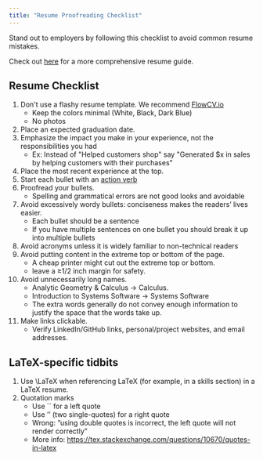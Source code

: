 ```yaml
---
title: "Resume Proofreading Checklist"
---
```


Stand out to employers by following this checklist to avoid common resume mistakes.

Check out [here](https://pittcswiki.netlify.app/career/resume/) for a more comprehensive resume guide.

## Resume Checklist
1. Don't use a flashy resume template. We recommend [FlowCV.io](http://flowcv.io/)
   - Keep the colors minimal (White, Black, Dark Blue)
   - No photos
2. Place an expected graduation date.
3. Emphasize the impact you make in your experience, not the responsibilities you had
   - Ex: Instead of "Helped customers shop" say "Generated $x in sales by helping customers with their purchases" 
4. Place the most recent experience at the top.
5. Start each bullet with an [action verb](https://cdn.uconnectlabs.com/wp-content/uploads/sites/32/2016/01/Resume-2.png)
6. Proofread your bullets. 
   - Spelling and grammatical errors are not good looks and avoidable
8. Avoid excessively wordy bullets: conciseness makes the readers’ lives easier.
   - Each bullet should be a sentence
   - If you have multiple sentences on one bullet you should break it up into multiple bullets
9. Avoid acronyms unless it is widely familiar to non-technical readers 
10. Avoid putting content in the extreme top or bottom of the page. 
    - A cheap printer might cut out the extreme top or bottom.
    - leave a ≥1/2 inch margin for safety.
11. Avoid unnecessarily long names. 
    - Analytic Geometry & Calculus -> Calculus. 
    - Introduction to Systems Software -> Systems Software 
    - The extra words generally do not convey enough information to justify the space that the words take up.
12. Make links clickable.
    - Verify LinkedIn/GitHub links, personal/project websites, and email addresses.
  
## LaTeX-specific tidbits
1. Use \LaTeX when referencing LaTeX (for example, in a skills section) in a LaTeX resume.
2. Quotation marks
   - Use `` for a left quote
   - Use ’’ (two single-quotes) for a right quote
   - Wrong: ”using double quotes is incorrect, the left quote will not render correctly”
   - More info: https://tex.stackexchange.com/questions/10670/quotes-in-latex
